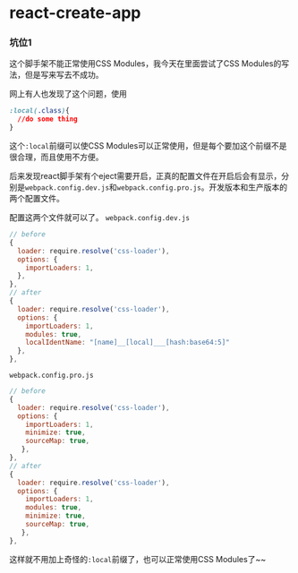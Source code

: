 # react-create-app

### 坑位1

这个脚手架不能正常使用CSS Modules，我今天在里面尝试了CSS Modules的写法，但是写来写去不成功。


网上有人也发现了这个问题，使用
``` css
:local(.class){
  //do some thing
}
```
这个`:local`前缀可以使CSS Modules可以正常使用，但是每个要加这个前缀不是很合理，而且使用不方便。


后来发现react脚手架有个eject需要开启，正真的配置文件在开启后会有显示，分别是`webpack.config.dev.js`和`webpack.config.pro.js`。开发版本和生产版本的两个配置文件。

配置这两个文件就可以了。
`webpack.config.dev.js`
``` jsx
// before
{
  loader: require.resolve('css-loader'),
  options: {
    importLoaders: 1,
  },
},
// after
{
  loader: require.resolve('css-loader'),
  options: {
    importLoaders: 1,
    modules: true,
    localIdentName: "[name]__[local]___[hash:base64:5]"  
  },
},
```

`webpack.config.pro.js`
``` jsx
// before
{
  loader: require.resolve('css-loader'),
  options: {
    importLoaders: 1,
    minimize: true,
    sourceMap: true,
   },
},
// after
{
  loader: require.resolve('css-loader'),
  options: {
    importLoaders: 1,
    modules: true,
    minimize: true,
    sourceMap: true,
   },
},
```

这样就不用加上奇怪的`:local`前缀了，也可以正常使用CSS Modules了~~
